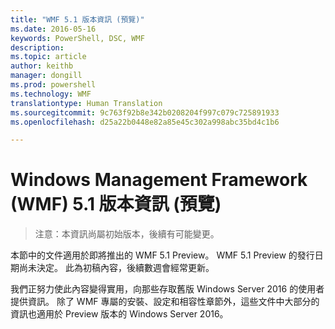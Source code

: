 ```yaml
---
title: "WMF 5.1 版本資訊 (預覽)"
ms.date: 2016-05-16
keywords: PowerShell, DSC, WMF
description: 
ms.topic: article
author: keithb
manager: dongill
ms.prod: powershell
ms.technology: WMF
translationtype: Human Translation
ms.sourcegitcommit: 9c763f92b8e342b0208204f997c079c725891933
ms.openlocfilehash: d25a22b0448e82a85e45c302a998abc35bd4c1b6

---
```


# Windows Management Framework (WMF) 5.1 版本資訊 (預覽) #

> 注意：本資訊尚屬初始版本，後續有可能變更。

本節中的文件適用於即將推出的 WMF 5.1 Preview。 WMF 5.1 Preview 的發行日期尚未決定。 此為初稿內容，後續數週會經常更新。 

我們正努力使此內容變得實用，向那些存取舊版 Windows Server 2016 的使用者提供資訊。 除了 WMF 專屬的安裝、設定和相容性章節外，這些文件中大部分的資訊也適用於 Preview 版本的 Windows Server 2016。










<!--HONumber=Jul16_HO2-->



